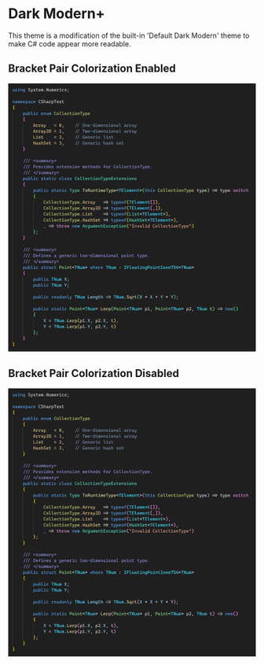 # Dark Modern+
This theme is a modification of the built-in 'Default Dark Modern' theme to make C# code appear more readable.

## Bracket Pair Colorization Enabled

<img src="https://raw.githubusercontent.com/yuyang9119/PublicAssets/main/dark-modern-plus/PreviewBracketPairColorizationEnabled.png" alt="PreviewBracketPairColorizationEnabled" width="755"/>

## Bracket Pair Colorization Disabled

<img src="https://raw.githubusercontent.com/yuyang9119/PublicAssets/main/dark-modern-plus/PreviewBracketPairColorizationDisabled.png" alt="PreviewBracketPairColorizationDisabled" width="755"/>
